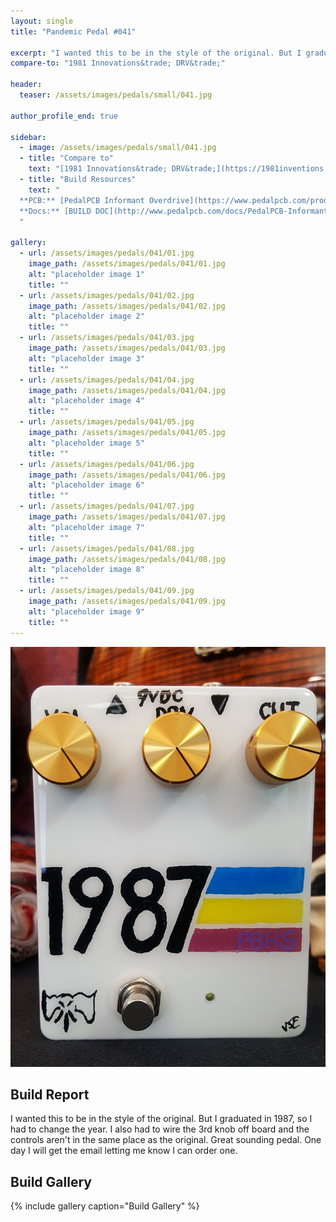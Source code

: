 ```yaml
---
layout: single
title: "Pandemic Pedal #041"

excerpt: "I wanted this to be in the style of the original. But I graduated in 1987, so I had to change the year. I also had to wire the 3rd knob off board and the controls aren't in the same place as the original. Great sounding pedal. One day I will get the email letting me know I can order one."
compare-to: "1981 Innovations&trade; DRV&trade;"

header:
  teaser: /assets/images/pedals/small/041.jpg

author_profile_end: true

sidebar:
  - image: /assets/images/pedals/small/041.jpg
  - title: "Compare to"
    text: "[1981 Innovations&trade; DRV&trade;](https://1981inventions.com/)"
  - title: "Build Resources"
    text: "
  **PCB:** [PedalPCB Informant Overdrive](https://www.pedalpcb.com/product/informant/)<br>
  **Docs:** [BUILD DOC](http://www.pedalpcb.com/docs/PedalPCB-Informant.pdf)
  "

gallery:
  - url: /assets/images/pedals/041/01.jpg
    image_path: /assets/images/pedals/041/01.jpg
    alt: "placeholder image 1"
    title: ""
  - url: /assets/images/pedals/041/02.jpg
    image_path: /assets/images/pedals/041/02.jpg
    alt: "placeholder image 2"
    title: ""
  - url: /assets/images/pedals/041/03.jpg
    image_path: /assets/images/pedals/041/03.jpg
    alt: "placeholder image 3"
    title: ""
  - url: /assets/images/pedals/041/04.jpg
    image_path: /assets/images/pedals/041/04.jpg
    alt: "placeholder image 4"
    title: ""
  - url: /assets/images/pedals/041/05.jpg
    image_path: /assets/images/pedals/041/05.jpg
    alt: "placeholder image 5"
    title: ""
  - url: /assets/images/pedals/041/06.jpg
    image_path: /assets/images/pedals/041/06.jpg
    alt: "placeholder image 6"
    title: ""
  - url: /assets/images/pedals/041/07.jpg
    image_path: /assets/images/pedals/041/07.jpg
    alt: "placeholder image 7"
    title: ""
  - url: /assets/images/pedals/041/08.jpg
    image_path: /assets/images/pedals/041/08.jpg
    alt: "placeholder image 8"
    title: ""
  - url: /assets/images/pedals/041/09.jpg
    image_path: /assets/images/pedals/041/09.jpg
    alt: "placeholder image 9"
    title: ""
---
```


[![header](/assets/images/pedals/041.jpg)](/assets/images/pedals/041.jpg)

## Build Report ##

I wanted this to be in the style of the original. But I graduated in 1987, so I had to change the year. I also had to wire the 3rd knob off board and the controls aren't in the same place as the original. Great sounding pedal. One day I will get the email letting me know I can order one.

## Build Gallery ##

{% include gallery caption="Build Gallery" %}